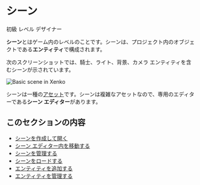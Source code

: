 # シーン

<span class="label label-doc-level">初級</span>
<span class="label label-doc-audience">レベル デザイナー</span>

**シーン**とはゲーム内のレベルのことです。シーンは、プロジェクト内のオブジェクトである**エンティティ**で構成されます。

次のスクリーンショットでは、騎士、ライト、背景、カメラ エンティティを含むシーンが示されています。

![Basic scene in Xenko](../get-started/media/scene-creation-basic-scene-in-xenko.png)

シーンは一種の[アセット](/assets.md)です。シーンは複雑なアセットなので、専用のエディターである**シーン エディター**があります。

## このセクションの内容

* [シーンを作成して開く](create-a-scene.md)
* [シーン エディター内を移動する](avigate-in-the-scene-editor.md)
* [シーンを管理する](manage-scenes.md)
* [シーンをロードする](load-scenes.md)
* [エンティティを追加する](add-entities.md)
* [エンティティを管理する](manage-entities.md)

